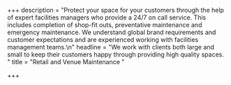 +++
description = "Protect your space for your customers through the help of expert facilities managers who provide a 24/7 on call service. This includes completion of shop-fit outs, preventative maintenance and emergency maintenance.  We understand global brand requirements and customer expectations and are experienced working with facilities management teams.\n"
headline = "We work with clients both large and small to keep their customers happy through providing high quality spaces.  "
title = "Retail and Venue Maintenance "

+++

